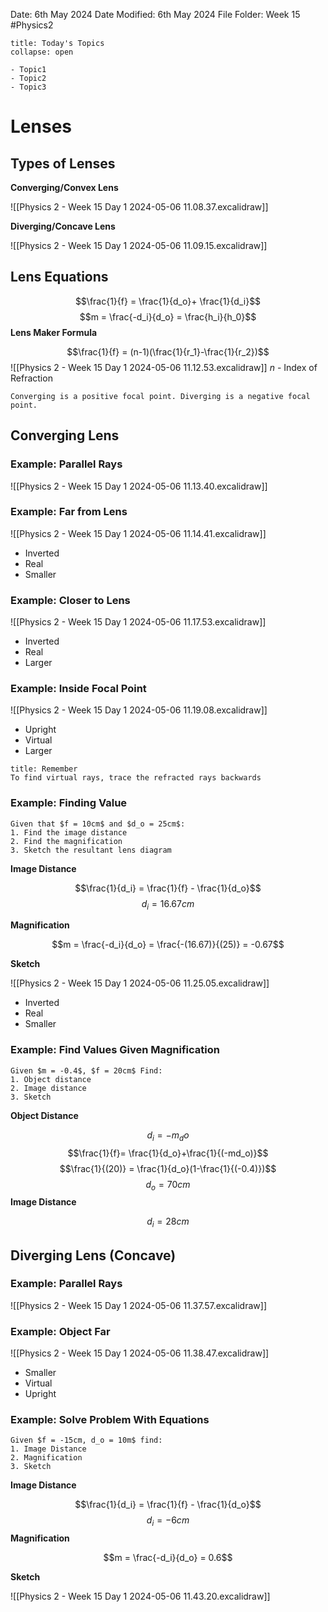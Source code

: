 Date: 6th May 2024
Date Modified: 6th May 2024
File Folder: Week 15
#Physics2

```ad-abstract
title: Today's Topics
collapse: open

- Topic1
- Topic2
- Topic3

```

# Lenses

## Types of Lenses

**Converging/Convex Lens**

![[Physics 2 - Week 15 Day 1 2024-05-06 11.08.37.excalidraw]]

**Diverging/Concave Lens**

![[Physics 2 - Week 15 Day 1 2024-05-06 11.09.15.excalidraw]]

## Lens Equations

$$\frac{1}{f} = \frac{1}{d_o}+ \frac{1}{d_i}$$
$$m = \frac{-d_i}{d_o} = \frac{h_i}{h_0}$$
**Lens Maker Formula**

$$\frac{1}{f} = (n-1)(\frac{1}{r_1}-\frac{1}{r_2})$$
![[Physics 2 - Week 15 Day 1 2024-05-06 11.12.53.excalidraw]]
$n$ - Index of Refraction

```ad-note
Converging is a positive focal point. Diverging is a negative focal point.
```

## Converging Lens

### Example: Parallel Rays

![[Physics 2 - Week 15 Day 1 2024-05-06 11.13.40.excalidraw]]

### Example: Far from Lens

![[Physics 2 - Week 15 Day 1 2024-05-06 11.14.41.excalidraw]]

- Inverted
- Real
- Smaller

### Example: Closer to Lens

![[Physics 2 - Week 15 Day 1 2024-05-06 11.17.53.excalidraw]]

- Inverted
- Real
- Larger

### Example: Inside Focal Point

![[Physics 2 - Week 15 Day 1 2024-05-06 11.19.08.excalidraw]]

- Upright
- Virtual
- Larger

```ad-note
title: Remember
To find virtual rays, trace the refracted rays backwards
```

### Example: Finding Value

```ad-question
Given that $f = 10cm$ and $d_o = 25cm$:
1. Find the image distance
2. Find the magnification
3. Sketch the resultant lens diagram
```

**Image Distance**

$$\frac{1}{d_i} = \frac{1}{f} - \frac{1}{d_o}$$
$$d_i = 16.67 cm$$

**Magnification**

$$m = \frac{-d_i}{d_o} = \frac{-(16.67)}{(25)} = -0.67$$

**Sketch**

![[Physics 2 - Week 15 Day 1 2024-05-06 11.25.05.excalidraw]]

- Inverted
- Real
- Smaller

### Example: Find Values Given Magnification

```ad-question
Given $m = -0.4$, $f = 20cm$ Find:
1. Object distance
2. Image distance
3. Sketch
```

**Object Distance**

$$d_i = -m_do$$
$$\frac{1}{f}=  \frac{1}{d_o}+\frac{1}{(-md_o)}$$
$$\frac{1}{(20)} = \frac{1}{d_o}(1-\frac{1}{(-0.4)})$$
$$d_o = 70cm$$
**Image Distance**

$$d_i = 28cm$$

## Diverging Lens (Concave)

### Example: Parallel Rays

![[Physics 2 - Week 15 Day 1 2024-05-06 11.37.57.excalidraw]]

### Example: Object Far

![[Physics 2 - Week 15 Day 1 2024-05-06 11.38.47.excalidraw]]

- Smaller
- Virtual
- Upright

### Example: Solve Problem With Equations

```ad-question
Given $f = -15cm, d_o = 10m$ find:
1. Image Distance
2. Magnification
3. Sketch
```

**Image Distance**

$$\frac{1}{d_i} = \frac{1}{f} - \frac{1}{d_o}$$
$$d_i = -6 cm$$
**Magnification**

$$m = \frac{-d_i}{d_o} = 0.6$$

**Sketch**

![[Physics 2 - Week 15 Day 1 2024-05-06 11.43.20.excalidraw]]

